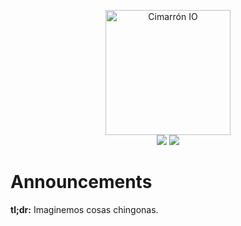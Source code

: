 <p align="center">
<img src="http://cimarron.io/assets/images/logo.png" width="200" alt="Cimarrón IO"><br>
<a href="https://til.cimarron.io]/" target="_blank"><img src="https://img.shields.io/badge/website-Cimarr%C3%B3n%20IO-cd0d7a.svg"></a>
<a href="http://tacosdedatos.slack.com/" target="_blank"><img src="https://img.shields.io/badge/slack-tacosdedatos-19267c.svg"></a>
</p>


# Announcements

**tl;dr:** Imaginemos cosas chingonas.
